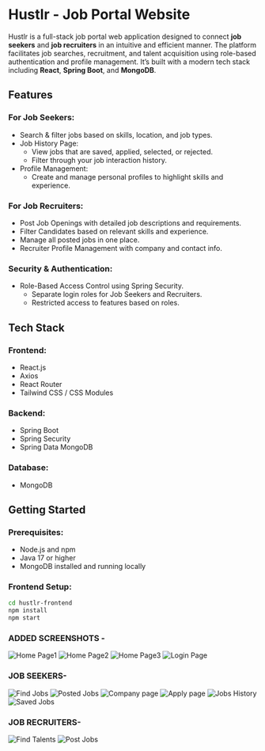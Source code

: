 # Hustlr - Job Portal Website

Hustlr is a full-stack job portal web application designed to connect **job seekers** and **job recruiters** in an intuitive and efficient manner. The platform facilitates job searches, recruitment, and talent acquisition using role-based authentication and profile management. It’s built with a modern tech stack including **React**, **Spring Boot**, and **MongoDB**.

## Features

### For Job Seekers:
- Search & filter jobs based on skills, location, and job types.
- Job History Page:
  - View jobs that are saved, applied, selected, or rejected.
  - Filter through your job interaction history.
- Profile Management:
  - Create and manage personal profiles to highlight skills and experience.

### For Job Recruiters:
- Post Job Openings with detailed job descriptions and requirements.
- Filter Candidates based on relevant skills and experience.
- Manage all posted jobs in one place.
- Recruiter Profile Management with company and contact info.

### Security & Authentication:
- Role-Based Access Control using Spring Security.
  - Separate login roles for Job Seekers and Recruiters.
  - Restricted access to features based on roles.

## Tech Stack

### Frontend:
- React.js
- Axios
- React Router
- Tailwind CSS / CSS Modules

### Backend:
- Spring Boot
- Spring Security
- Spring Data MongoDB

### Database:
- MongoDB

## Getting Started

### Prerequisites:
- Node.js and npm
- Java 17 or higher
- MongoDB installed and running locally

### Frontend Setup:
```bash
cd hustlr-frontend
npm install
npm start
```



### ADDED SCREENSHOTS -
![Home Page1](https://github.com/Vora-Namra/Hustlr/blob/main/homepage1.png?raw=true)
![Home Page2](https://github.com/Vora-Namra/Hustlr/blob/main/homepage2.png?raw=true)
![Home Page3](https://github.com/Vora-Namra/Hustlr/blob/main/homepage3.png?raw=true)
![Login Page](https://raw.githubusercontent.com/Vora-Namra/Hustlr/main/loginpage.png)

### JOB SEEKERS-
![Find Jobs](https://github.com/Vora-Namra/Hustlr/blob/main/findjobs.png?raw=true)
![Posted Jobs](https://github.com/Vora-Namra/Hustlr/blob/main/postedjobs.png?raw=true)
![Company page](https://github.com/Vora-Namra/Hustlr/blob/main/companypage.jpg?raw=true)
![Apply page](https://github.com/Vora-Namra/Hustlr/blob/main/applypage.jpg?raw=true)
![Jobs History](https://github.com/Vora-Namra/Hustlr/blob/main/jobhistory.png?raw=true)
![Saved Jobs](https://github.com/Vora-Namra/Hustlr/blob/main/savedcompany.jpg?raw=true)



### JOB RECRUITERS-
![Find Talents](https://github.com/Vora-Namra/Hustlr/blob/main/findtalents.png?raw=true)
![Post Jobs](https://github.com/Vora-Namra/Hustlr/blob/main/postjobs.png?raw=true)

